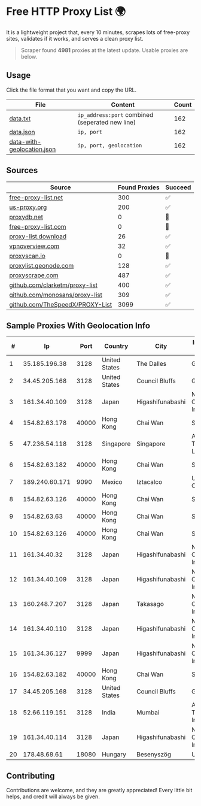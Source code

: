 
# Free HTTP Proxy List 🌍

It is a lightweight project that, every 10 minutes, scrapes lots of free-proxy sites, validates if it works, and serves a clean proxy list.


> Scraper found **4981** proxies at the latest update. Usable proxies are below.

## Usage

Click the file format that you want and copy the URL.


|File|Content|Count|
|----|-------|-----|
|[data.txt](https://raw.githubusercontent.com/themiralay/Proxy-List-World/master/data.txt)|`ip_address:port` combined (seperated new line)|162|
|[data.json](https://raw.githubusercontent.com/themiralay/Proxy-List-World/master/data.json)|`ip, port`|162|
|[data-with-geolocation.json](https://raw.githubusercontent.com/themiralay/Proxy-List-World/master/data-with-geolocation.json)|`ip, port, geolocation`|162|

## Sources

|Source|Found Proxies|Succeed|
|------|-------------|-------|
|[free-proxy-list.net](https://free-proxy-list.net)|300|✅|
|[us-proxy.org](https://www.us-proxy.org)|200|✅|
|[proxydb.net](http://proxydb.net)|0|🚫|
|[free-proxy-list.com](https://free-proxy-list.com/?page=&port=&type%5B%5D=http&type%5B%5D=https&up_time=0&search=Search)|0|🚫|
|[proxy-list.download](https://www.proxy-list.download/HTTP)|26|✅|
|[vpnoverview.com](https://vpnoverview.com/privacy/anonymous-browsing/free-proxy-servers)|32|✅|
|[proxyscan.io](https://www.proxyscan.io)|0|🚫|
|[proxylist.geonode.com](https://proxylist.geonode.com/api/proxy-list?limit=300&page=1&sort_by=lastChecked&sort_type=desc&protocols=http,https)|128|✅|
|[proxyscrape.com](https://api.proxyscrape.com/v2/?request=displayproxies&protocol=http&timeout=10000&country=all&ssl=all&anonymity=all)|487|✅|
|[github.com/clarketm/proxy-list](https://raw.githubusercontent.com/clarketm/proxy-list/master/proxy-list-raw.txt)|400|✅|
|[github.com/monosans/proxy-list](https://raw.githubusercontent.com/monosans/proxy-list/main/proxies/http.txt)|309|✅|
|[github.com/TheSpeedX/PROXY-List](https://raw.githubusercontent.com/TheSpeedX/PROXY-List/master/http.txt)|3099|✅|


## Sample Proxies With Geolocation Info

|#|Ip|Port|Country|City|Internet Service Provider|
|-|--|----|-------|----|-------------------------|
|1|35.185.196.38|3128|United States|The Dalles|Google LLC|
|2|34.45.205.168|3128|United States|Council Bluffs|Google LLC|
|3|161.34.40.109|3128|Japan|Higashifunabashi|NTT PC Communications, Inc.|
|4|154.82.63.178|40000|Hong Kong|Chai Wan|Starbow Ltd|
|5|47.236.54.118|3128|Singapore|Singapore|Alibaba (US) Technology Co., Ltd.|
|6|154.82.63.182|40000|Hong Kong|Chai Wan|Starbow Ltd|
|7|189.240.60.171|9090|Mexico|Iztacalco|Uninet S.A. de C.V.|
|8|154.82.63.126|40000|Hong Kong|Chai Wan|Starbow Ltd|
|9|154.82.63.63|40000|Hong Kong|Chai Wan|Starbow Ltd|
|10|154.82.63.126|40000|Hong Kong|Chai Wan|Starbow Ltd|
|11|161.34.40.32|3128|Japan|Higashifunabashi|NTT PC Communications, Inc.|
|12|161.34.40.109|3128|Japan|Higashifunabashi|NTT PC Communications, Inc.|
|13|160.248.7.207|3128|Japan|Takasago|NTT PC Communications, Inc.|
|14|161.34.40.110|3128|Japan|Higashifunabashi|NTT PC Communications, Inc.|
|15|161.34.36.127|9999|Japan|Higashifunabashi|NTT PC Communications, Inc.|
|16|154.82.63.182|40000|Hong Kong|Chai Wan|Starbow Ltd|
|17|34.45.205.168|3128|United States|Council Bluffs|Google LLC|
|18|52.66.119.151|3128|India|Mumbai|Amazon Technologies Inc.|
|19|161.34.40.114|3128|Japan|Higashifunabashi|NTT PC Communications, Inc.|
|20|178.48.68.61|18080|Hungary|Besenyszög|UPC|



## Contributing

Contributions are welcome, and they are greatly appreciated! Every
little bit helps, and credit will always be given.

